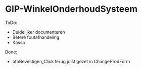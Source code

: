 # GIP-WinkelOnderhoudSysteem
ToDo:

- Duidelijker documenteren
- Betere foutafhandeling
- Kassa

Done:

- btnBevestigen_Click terug juist gezet in ChangeProdForm